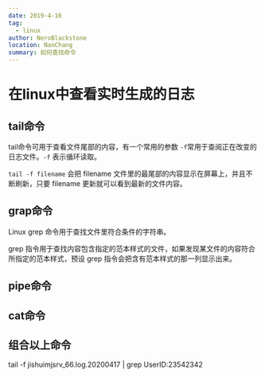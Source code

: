 ```yaml
---
date: 2019-4-16
tag: 
  - linux
author: NeroBlackstone
location: NanChang
summary: 如何查找命令
---
```


# 在linux中查看实时生成的日志

## tail命令

tail命令可用于查看文件尾部的内容，有一个常用的参数 `-f`常用于查阅正在改变的日志文件。`-f` 表示循环读取。

`tail -f filename` 会把 filename 文件里的最尾部的内容显示在屏幕上，并且不断刷新，只要 filename 更新就可以看到最新的文件内容。

## grap命令

Linux grep 命令用于查找文件里符合条件的字符串。

grep 指令用于查找内容包含指定的范本样式的文件，如果发现某文件的内容符合所指定的范本样式，预设 grep 指令会把含有范本样式的那一列显示出来。

## pipe命令

## cat命令

## 组合以上命令

tail -f jishuimjsrv_66.log.20200417 | grep UserID:23542342